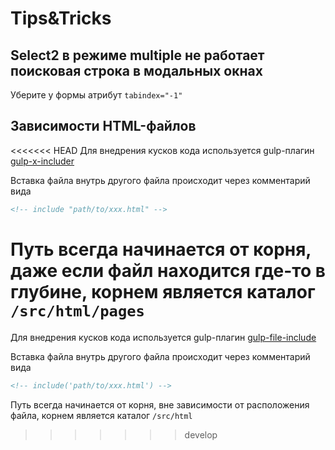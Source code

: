# Tips&Tricks

## Select2 в режиме multiple не работает поисковая строка в модальных окнах
Уберите у формы атрибут `tabindex="-1"`

## Зависимости HTML-файлов
<<<<<<< HEAD
Для внедрения кусков кода используется gulp-плагин [gulp-x-includer](https://github.com/pandao/gulp-x-includer)

Вставка файла внутрь другого файла происходит через комментарий вида
```html
<!-- include "path/to/xxx.html" -->
```
Путь всегда начинается от корня, даже если файл находится где-то в глубине, корнем является каталог `/src/html/pages`
=======
Для внедрения кусков кода используется gulp-плагин [gulp-file-include](https://github.com/haoxins/gulp-file-include)

Вставка файла внутрь другого файла происходит через комментарий вида
```html
<!-- include('path/to/xxx.html') -->
```
Путь всегда начинается от корня, вне зависимости от расположения файла, корнем является каталог `/src/html`
>>>>>>> develop
